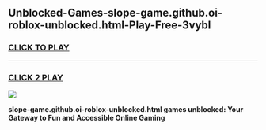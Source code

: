 
## Unblocked-Games-slope-game.github.oi-roblox-unblocked.html-Play-Free-3vybl
<h3>
<a href="https://premium76.site?title=slope-game.github.oi-roblox-unblocked.html&ref=09A">CLICK TO PLAY</a></h3>
<hr>

<h3>
<a href="https://premium76.site?title=slope-game.github.oi-roblox-unblocked.html&ref=09A">CLICK 2 PLAY</a>
  
</h3>

<a href="https://premium76.site?title=slope-game.github.oi-roblox-unblocked.html&ref=09A"><img src="https://clearcache.store/games.png"></a>


**slope-game.github.oi-roblox-unblocked.html games unblocked: Your Gateway to Fun and Accessible Online Gaming**
